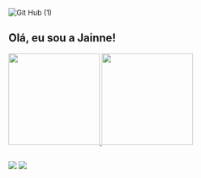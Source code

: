 ![Git Hub (1)](https://user-images.githubusercontent.com/36930816/128204188-66fdfab4-4d7c-424e-9a3a-3cd035fde4e0.png)

## Olá, eu sou a Jainne!


 <div>
  <a href="https://github.com/JainneSilva">
  <img height="180em" src="https://github-readme-stats.vercel.app/api?username=JainneSilva&show_icons=true&theme=dark&include_all_commits=true&count_private=true"/>
  <img height="180em" src="https://github-readme-stats.vercel.app/api/top-langs/?username=JainneSilva&layout=compact&langs_count=7&theme=dark"/>
</div>
  
  ##
 
  <a href = "mailto:jainnesilva150@gmail.com"><img src="https://img.shields.io/badge/-Gmail-%23333?style=for-the-badge&logo=gmail&logoColor=white" target="_blank"></a>
  <a href="https://www.linkedin.com/in/jainne-silva-developer" target="_blank"><img src="https://img.shields.io/badge/-LinkedIn-%230077B5?style=for-the-badge&logo=linkedin&logoColor=white" target="_blank"></a> 
 
</div> 

